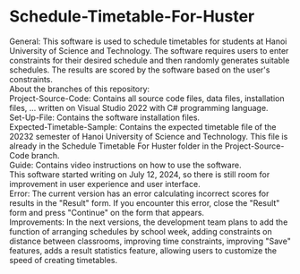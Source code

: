 # Schedule-Timetable-For-Huster
General: This software is used to schedule timetables for students at Hanoi University of Science and Technology. The software requires users to enter constraints for their desired schedule and then randomly generates suitable schedules. The results are scored by the software based on the user's constraints.<br>
About the branches of this repository:<br>
Project-Source-Code: Contains all source code files, data files, installation files, ... written on Visual Studio 2022 with C# programming language.<br>
Set-Up-File: Contains the software installation files.<br>
Expected-Timetable-Sample: Contains the expected timetable file of the 20232 semester of Hanoi University of Science and Technology. This file is already in the Schedule Timetable For Huster folder in the Project-Source-Code branch.<br>
Guide: Contains video instructions on how to use the software.<br>
This software started writing on July 12, 2024, so there is still room for improvement in user experience and user interface.<br>
Error: The current version has an error calculating incorrect scores for results in the "Result" form. If you encounter this error, close the "Result" form and press "Continue" on the form that appears.<br>
Improvements: In the next versions, the development team plans to add the function of arranging schedules by school week, adding constraints on distance between classrooms, improving time constraints, improving "Save" features, adds a result statistics feature, allowing users to customize the speed of creating timetables.

